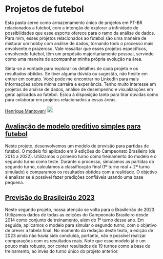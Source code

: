 # Projetos de futebol

Esta pasta serve como armazenamento único de projetos em PT-BR relacionados a futebol, com a intenção de explorar a infinidade de possibilidades que esse esporte oferece para o ramo da análise de dados. Para mim, esses projetos relacionados ao futebol são uma maneira de misturar um hobby com análise de dados, tornando todo o processo mais envolvente e prazeroso. Vale ressaltar que esses projetos específicos, envolvendo futebol, têm um propósito majoritariamente pessoal, servindo como uma maneira de acompanhar minha própria evolução na área. 

Sinta-se à vontade para explorar os detalhes de cada projeto e os resultados obtidos. Se tiver alguma dúvida ou sugestão, não hesite em entrar em contato. Você pode me encontrar no LinkedIn para mais informações sobre minha carreira e experiência. Tenho muito interesse em projetos de análise de dados, análise de desempenho e visualizações em geral aplicados ao futebol. Estou à disposição tanto para tirar dúvidas como para colaborar em projetos relacionados a essas áreas.

[Henrique Mantovani](https://www.linkedin.com/in/hmantovani/) <a href="https://www.linkedin.com/in/hmantovani/">
  <img src="https://upload.wikimedia.org/wikipedia/commons/8/81/LinkedIn_icon.svg" alt="LinkedIn" width="20" height="20">
</a>

## [Avaliação de modelo preditivo simples para futebol](https://github.com/hmantovani/hmantovani/tree/main/football/modelo-previsao-futebol)

Neste projeto, desenvolvemos um modelo de previsão para partidas de futebol. O modelo foi aplicado em 9 edições do Campeonato Brasileiro (de 2014 a 2022). Utilizamos o primeiro turno como treinamento do modelo e o segundo turno como teste. Durante o processo, simulamos as partidas do segundo turno, calculamos a classificação final (1º turno real + 2º turno simulado) e comparamos os resultados obtidos com a realidade. O objetivo é analisar se é possível fazer predições confiáveis usando uma base pequena.

## [Previsão do Brasileirão 2023](https://github.com/hmantovani/hmantovani/tree/main/football/previsao-brasileirao-2023)

Neste segundo projeto, nossa atenção se volta para o Brasileirão de 2023. Utilizamos dados de todas as edições do Campeonato Brasileiro desde 2014 como conjunto de treinamento, além do 1º turno desse ano. Em seguida, aplicamos o modelo para simular o segundo turno, com o objetivo de prever a tabela final. No momento da redação deste texto, a edição de 2023 ainda não havia sido concluída, portanto, não é possível realizar comparações com os resultados reais. Note que esse modelo já é um pouco mais robusto, por conter resultados de 19 turnos como a base de treinamento, ao invés do turno único do projeto anterior.


